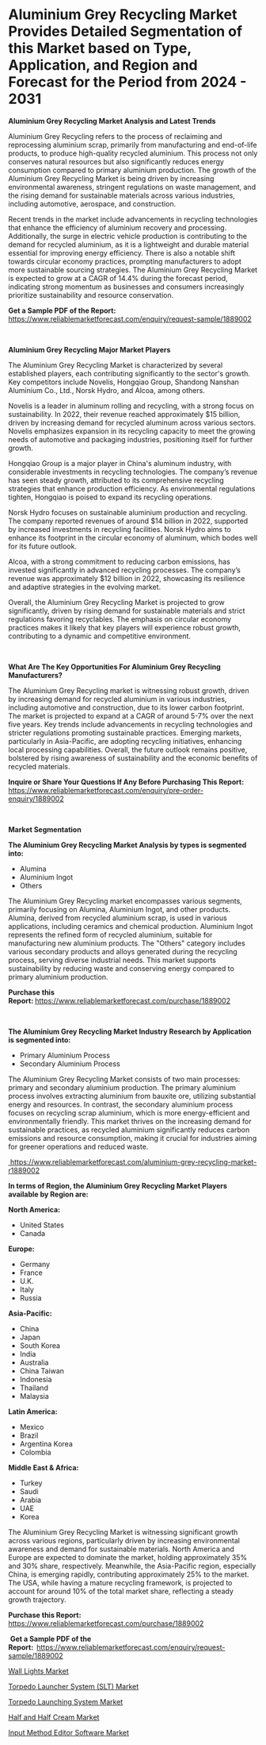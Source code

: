 <p><h1>Aluminium Grey Recycling Market Provides Detailed Segmentation of this Market based on Type, Application, and Region and Forecast for the Period from 2024 - 2031</h1></p><p><strong>Aluminium Grey Recycling Market Analysis and Latest Trends</strong></p>
<p><p>Aluminium Grey Recycling refers to the process of reclaiming and reprocessing aluminium scrap, primarily from manufacturing and end-of-life products, to produce high-quality recycled aluminium. This process not only conserves natural resources but also significantly reduces energy consumption compared to primary aluminium production. The growth of the Aluminium Grey Recycling Market is being driven by increasing environmental awareness, stringent regulations on waste management, and the rising demand for sustainable materials across various industries, including automotive, aerospace, and construction.</p><p>Recent trends in the market include advancements in recycling technologies that enhance the efficiency of aluminium recovery and processing. Additionally, the surge in electric vehicle production is contributing to the demand for recycled aluminium, as it is a lightweight and durable material essential for improving energy efficiency. There is also a notable shift towards circular economy practices, prompting manufacturers to adopt more sustainable sourcing strategies. The Aluminium Grey Recycling Market is expected to grow at a CAGR of 14.4% during the forecast period, indicating strong momentum as businesses and consumers increasingly prioritize sustainability and resource conservation.</p></p>
<p><strong>Get a Sample PDF of the Report:&nbsp;</strong> <a href="https://www.reliablemarketforecast.com/enquiry/request-sample/1889002?utm_campaign=1129&utm_medium=2&utm_source=Github&utm_content=ia&utm_term=30102024&utm_id=aluminium-grey-recycling">https://www.reliablemarketforecast.com/enquiry/request-sample/1889002</a></p>
<p>&nbsp;</p>
<p><strong>Aluminium Grey Recycling Major Market Players</strong></p>
<p><p>The Aluminium Grey Recycling Market is characterized by several established players, each contributing significantly to the sector's growth. Key competitors include Novelis, Hongqiao Group, Shandong Nanshan Aluminium Co., Ltd., Norsk Hydro, and Alcoa, among others. </p><p>Novelis is a leader in aluminum rolling and recycling, with a strong focus on sustainability. In 2022, their revenue reached approximately $15 billion, driven by increasing demand for recycled aluminum across various sectors. Novelis emphasizes expansion in its recycling capacity to meet the growing needs of automotive and packaging industries, positioning itself for further growth.</p><p>Hongqiao Group is a major player in China's aluminum industry, with considerable investments in recycling technologies. The company’s revenue has seen steady growth, attributed to its comprehensive recycling strategies that enhance production efficiency. As environmental regulations tighten, Hongqiao is poised to expand its recycling operations.</p><p>Norsk Hydro focuses on sustainable aluminium production and recycling. The company reported revenues of around $14 billion in 2022, supported by increased investments in recycling facilities. Norsk Hydro aims to enhance its footprint in the circular economy of aluminum, which bodes well for its future outlook.</p><p>Alcoa, with a strong commitment to reducing carbon emissions, has invested significantly in advanced recycling processes. The company’s revenue was approximately $12 billion in 2022, showcasing its resilience and adaptive strategies in the evolving market.</p><p>Overall, the Aluminium Grey Recycling Market is projected to grow significantly, driven by rising demand for sustainable materials and strict regulations favoring recyclables. The emphasis on circular economy practices makes it likely that key players will experience robust growth, contributing to a dynamic and competitive environment.</p></p>
<p>&nbsp;</p>
<p><strong>What Are The Key Opportunities For Aluminium Grey Recycling Manufacturers?</strong></p>
<p><p>The Aluminium Grey Recycling market is witnessing robust growth, driven by increasing demand for recycled aluminium in various industries, including automotive and construction, due to its lower carbon footprint. The market is projected to expand at a CAGR of around 5-7% over the next five years. Key trends include advancements in recycling technologies and stricter regulations promoting sustainable practices. Emerging markets, particularly in Asia-Pacific, are adopting recycling initiatives, enhancing local processing capabilities. Overall, the future outlook remains positive, bolstered by rising awareness of sustainability and the economic benefits of recycled materials.</p></p>
<p><strong>Inquire or Share Your Questions If Any Before Purchasing This Report:</strong> <a href="https://www.reliablemarketforecast.com/enquiry/pre-order-enquiry/1889002?utm_campaign=1129&utm_medium=2&utm_source=Github&utm_content=ia&utm_term=30102024&utm_id=aluminium-grey-recycling">https://www.reliablemarketforecast.com/enquiry/pre-order-enquiry/1889002</a></p>
<p>&nbsp;</p>
<p><strong>Market Segmentation</strong></p>
<p><strong>The Aluminium Grey Recycling Market Analysis by types is segmented into:</strong></p>
<p><ul><li>Alumina</li><li>Aluminium Ingot</li><li>Others</li></ul></p>
<p><p>The Aluminium Grey Recycling market encompasses various segments, primarily focusing on Alumina, Aluminium Ingot, and other products. Alumina, derived from recycled aluminium scrap, is used in various applications, including ceramics and chemical production. Aluminium Ingot represents the refined form of recycled aluminium, suitable for manufacturing new aluminium products. The "Others" category includes various secondary products and alloys generated during the recycling process, serving diverse industrial needs. This market supports sustainability by reducing waste and conserving energy compared to primary aluminium production.</p></p>
<p><strong>Purchase this Report:&nbsp;</strong><a href="https://www.reliablemarketforecast.com/purchase/1889002?utm_campaign=1129&utm_medium=2&utm_source=Github&utm_content=ia&utm_term=30102024&utm_id=aluminium-grey-recycling">https://www.reliablemarketforecast.com/purchase/1889002</a></p>
<p>&nbsp;</p>
<p><strong>The Aluminium Grey Recycling Market Industry Research by Application is segmented into:</strong></p>
<p><ul><li>Primary Aluminium Process</li><li>Secondary Aluminium Process</li></ul></p>
<p><p>The Aluminium Grey Recycling Market consists of two main processes: primary and secondary aluminium production. The primary aluminium process involves extracting aluminium from bauxite ore, utilizing substantial energy and resources. In contrast, the secondary aluminium process focuses on recycling scrap aluminium, which is more energy-efficient and environmentally friendly. This market thrives on the increasing demand for sustainable practices, as recycled aluminium significantly reduces carbon emissions and resource consumption, making it crucial for industries aiming for greener operations and reduced waste.</p></p>
<p><a href="https://www.reliablemarketforecast.com/aluminium-grey-recycling-market-r1889002?utm_campaign=1129&utm_medium=2&utm_source=Github&utm_content=ia&utm_term=30102024&utm_id=aluminium-grey-recycling">&nbsp;https://www.reliablemarketforecast.com/aluminium-grey-recycling-market-r1889002</a></p>
<p><strong>In terms of Region, the Aluminium Grey Recycling Market Players available by Region are:</strong></p>
<p>
    <p> <strong> North America: </strong>
        <ul>
            <li>United States</li>
            <li>Canada</li>
        </ul>
        </p> 
    <p> <strong> Europe: </strong>
        <ul>
            <li>Germany</li>
            <li>France</li>
            <li>U.K.</li>
            <li>Italy</li>
            <li>Russia</li>
        </ul>
        </p> 
    <p> <strong> Asia-Pacific: </strong>
        <ul>
            <li>China</li>
            <li>Japan</li>
            <li>South Korea</li>
            <li>India</li>
            <li>Australia</li>
            <li>China Taiwan</li>
            <li>Indonesia</li>
            <li>Thailand</li>
            <li>Malaysia</li>
        </ul>
        </p> 
    <p> <strong> Latin America: </strong>
        <ul>
            <li>Mexico</li>
            <li>Brazil</li>
            <li>Argentina Korea</li>
            <li>Colombia</li>
        </ul>
        </p> 
    <p> <strong> Middle East & Africa: </strong>
        <ul>
            <li>Turkey</li>
            <li>Saudi</li>
            <li>Arabia</li>
            <li>UAE</li>
            <li>Korea</li>
        </ul>
    </p>
    </p>
<p><p>The Aluminium Grey Recycling Market is witnessing significant growth across various regions, particularly driven by increasing environmental awareness and demand for sustainable materials. North America and Europe are expected to dominate the market, holding approximately 35% and 30% share, respectively. Meanwhile, the Asia-Pacific region, especially China, is emerging rapidly, contributing approximately 25% to the market. The USA, while having a mature recycling framework, is projected to account for around 10% of the total market share, reflecting a steady growth trajectory.</p></p>
<p><strong>Purchase this Report: </strong><a href="https://www.reliablemarketforecast.com/purchase/1889002?utm_campaign=1129&utm_medium=2&utm_source=Github&utm_content=ia&utm_term=30102024&utm_id=aluminium-grey-recycling">https://www.reliablemarketforecast.com/purchase/1889002</a></p>
<p>&nbsp;<strong>Get a Sample PDF of the Report:&nbsp;&nbsp;</strong><a href="https://www.reliablemarketforecast.com/enquiry/request-sample/1889002?utm_campaign=1129&utm_medium=2&utm_source=Github&utm_content=ia&utm_term=30102024&utm_id=aluminium-grey-recycling">https://www.reliablemarketforecast.com/enquiry/request-sample/1889002</a></p>
<p><strong></strong></p>
<p><p><a href="https://www.linkedin.com/pulse/global-wall-lights-nexus-sector-confluences-regional-catalysts-7bvqe?utm_campaign=1129&utm_medium=2&utm_source=Github&utm_content=ia&utm_term=30102024&utm_id=aluminium-grey-recycling">Wall Lights Market</a></p><p><a href="https://issuu.com/reportprime-2/docs/torpedo-launcher-system-slt-market-_8f39e848c12539?utm_campaign=1129&utm_medium=2&utm_source=Github&utm_content=ia&utm_term=30102024&utm_id=aluminium-grey-recycling">Torpedo Launcher System (SLT) Market</a></p><p><a href="https://issuu.com/reportprime-2/docs/torpedo-launching-system-market-siz_75bc3bbb66637e?utm_campaign=1129&utm_medium=2&utm_source=Github&utm_content=ia&utm_term=30102024&utm_id=aluminium-grey-recycling">Torpedo Launching System Market</a></p><p><a href="https://www.linkedin.com/pulse/future-trends-global-half-cream-market-insights-analysis-nerof?utm_campaign=1129&utm_medium=2&utm_source=Github&utm_content=ia&utm_term=30102024&utm_id=aluminium-grey-recycling">Half and Half Cream Market</a></p><p><a href="https://github.com/janeengrenong0/Market-Research-Report-List-1/blob/main/input-method-editor-software-market.md?utm_campaign=1129&utm_medium=2&utm_source=Github&utm_content=ia&utm_term=30102024&utm_id=aluminium-grey-recycling">Input Method Editor Software Market</a></p></p>